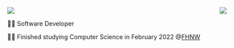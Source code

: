 <img align="right" src="https://github-readme-stats.vercel.app/api?username=andiswiss&hide_border=true&hide_rank=true&show_icons=true&title_color=606060&text_color=606060&bg_color=00000000">



<img src="https://github-readme-stats.vercel.app/api/top-langs/?username=andiswiss&layout=compact&theme=dark&hide_border=true&hide_rank=false&show_icons=true&title_color=606060&text_color=606060&bg_color=00000000">





👨‍💻 Software Developer

👨‍🎓 Finished studying Computer Science in February 2022  @[FHNW](https://www.fhnw.ch/de/studium/technik/icompetence)


<!--[![Instagram](https://img.shields.io/static/v1?label=Instagram&message=%20&color=orange&logo=Instagram&style=flat-square&logoColor=white)](https://www.instagram.com/.../)-->

<!--[![https://example.com](https://img.shields.io/static/v1?label=https://andiswiss.ch&message=%20&color=green&logo=&style=flat-square&logoColor=white)](https://example.com)-->

<!--[![mail@example.com](https://img.shields.io/static/v1?label=code@andiwiss.ch&message=%20&color=red&logo=gmail&style=flat-square&logoColor=white)](mailto:mail@example.comh)-->


<!--🚧 **Current Project:** Studying-->







<!--
**AndiSwiss/andiswiss** is a ✨ _special_ ✨ repository because its `README.md` (this file) appears on your GitHub profile.
Here are some ideas to get you started:

- 🔭 I’m currently working on ...
- 🌱 I’m currently learning ...
- 👯 I’m looking to collaborate on ...
- 🤔 I’m looking for help with ...
- 💬 Ask me about ...
- 📫 How to reach me: ...
- 😄 Pronouns: ...
- ⚡ Fun fact: ...

[<img src="https://cdn.buymeacoffee.com/buttons/default-yellow.png" alt="Buy Me A Coffee" width=150 >](https://www.buymeacoffee.com/andiswiss)

-->
